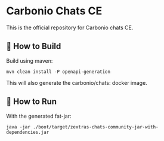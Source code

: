 # Carbonio Chats CE

This is the official repository for Carbonio chats CE.

## 🔧 How to Build

Build using maven:

```shell
mvn clean install -P openapi-generation
```

This will also generate the carbonio/chats:<version> docker image.

## 🚀 How to Run

With the generated fat-jar:

```shell
java -jar ./boot/target/zextras-chats-community-jar-with-dependencies.jar
```
